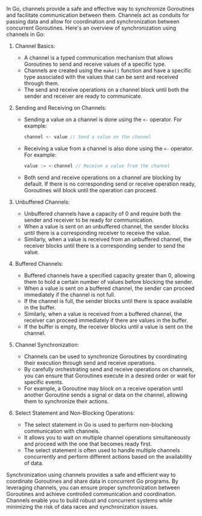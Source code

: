 In Go, channels provide a safe and effective way to synchronize Goroutines and facilitate communication between them. Channels act as conduits for passing data and allow for coordination and synchronization between concurrent Goroutines. Here's an overview of synchronization using channels in Go:

1. Channel Basics:
   - A channel is a typed communication mechanism that allows Goroutines to send and receive values of a specific type.
   - Channels are created using the `make()` function and have a specific type associated with the values that can be sent and received through them.
   - The send and receive operations on a channel block until both the sender and receiver are ready to communicate.

2. Sending and Receiving on Channels:
   - Sending a value on a channel is done using the `<-` operator. For example:
     ```go
     channel <- value // Send a value on the channel
     ```
   - Receiving a value from a channel is also done using the `<-` operator. For example:
     ```go
     value := <-channel // Receive a value from the channel
     ```
   - Both send and receive operations on a channel are blocking by default. If there is no corresponding send or receive operation ready, Goroutines will block until the operation can proceed.

3. Unbuffered Channels:
   - Unbuffered channels have a capacity of 0 and require both the sender and receiver to be ready for communication.
   - When a value is sent on an unbuffered channel, the sender blocks until there is a corresponding receiver to receive the value.
   - Similarly, when a value is received from an unbuffered channel, the receiver blocks until there is a corresponding sender to send the value.

4. Buffered Channels:
   - Buffered channels have a specified capacity greater than 0, allowing them to hold a certain number of values before blocking the sender.
   - When a value is sent on a buffered channel, the sender can proceed immediately if the channel is not full.
   - If the channel is full, the sender blocks until there is space available in the buffer.
   - Similarly, when a value is received from a buffered channel, the receiver can proceed immediately if there are values in the buffer.
   - If the buffer is empty, the receiver blocks until a value is sent on the channel.

5. Channel Synchronization:
   - Channels can be used to synchronize Goroutines by coordinating their execution through send and receive operations.
   - By carefully orchestrating send and receive operations on channels, you can ensure that Goroutines execute in a desired order or wait for specific events.
   - For example, a Goroutine may block on a receive operation until another Goroutine sends a signal or data on the channel, allowing them to synchronize their actions.

6. Select Statement and Non-Blocking Operations:
   - The select statement in Go is used to perform non-blocking communication with channels.
   - It allows you to wait on multiple channel operations simultaneously and proceed with the one that becomes ready first.
   - The select statement is often used to handle multiple channels concurrently and perform different actions based on the availability of data.

Synchronization using channels provides a safe and efficient way to coordinate Goroutines and share data in concurrent Go programs. By leveraging channels, you can ensure proper synchronization between Goroutines and achieve controlled communication and coordination. Channels enable you to build robust and concurrent systems while minimizing the risk of data races and synchronization issues.